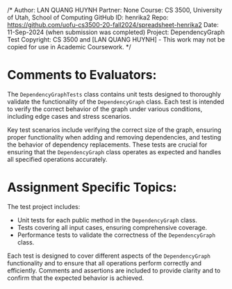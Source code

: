 /*
Author:     LAN QUANG HUYNH
Partner:    None
Course:     CS 3500, University of Utah, School of Computing
GitHub ID:  henrika2
Repo:       https://github.com/uofu-cs3500-20-fall2024/spreadsheet-henrika2
Date:       11-Sep-2024 (when submission was completed)
Project:    DependencyGraph Test
Copyright:  CS 3500 and [LAN QUANG HUYNH] - This work may not be copied for use in Academic Coursework.
*/

# Comments to Evaluators:

The `DependencyGraphTests` class contains unit tests designed to thoroughly validate the functionality of the `DependencyGraph` class. Each test is intended to verify the correct behavior of the graph under various conditions, including edge cases and stress scenarios. 

Key test scenarios include verifying the correct size of the graph, ensuring proper functionality when adding and removing dependencies, and testing the behavior of dependency replacements. These tests are crucial for ensuring that the `DependencyGraph` class operates as expected and handles all specified operations accurately.

# Assignment Specific Topics:

The test project includes:
- Unit tests for each public method in the `DependencyGraph` class.
- Tests covering all input cases, ensuring comprehensive coverage.
- Performance tests to validate the correctness of the `DependencyGraph` class.

Each test is designed to cover different aspects of the `DependencyGraph` functionality and to ensure that all operations perform correctly and efficiently. Comments and assertions are included to provide clarity and to confirm that the expected behavior is achieved.

